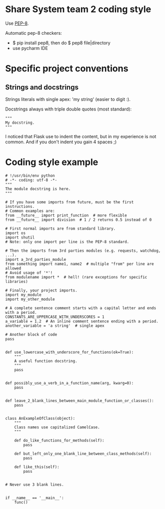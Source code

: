 Share System team 2 coding style
================================

Use [PEP-8](http://legacy.python.org/dev/peps/pep-0008/ "PEP-8").

Automatic pep-8 checkers:

* $ pip install pep8, then do $ pep8 file|directory
* use pycharm IDE

# Specific project conventions

## Strings and docstrings

Strings literals with single apex: 'my string' (easier to digit :).

Docstrings always with triple double quotes (most standard):

    """
    My docstring.
    """

I noticed that Flask use to indent the content, but in my experience is not common.
And if you don't indent you gain 4 spaces ;)


# Coding style example

    # !/usr/bin/env python
    # -*- coding: utf-8 -*-
    """
    The module docstring is here.
    """

    # If you have some imports from future, must be the first instructions.
    # Common examples are:
    from __future__ import print_function  # more flexible
    from __future__ import division  # 1 / 2 returns 0.5 instead of 0

    # First normal imports are from standard library.
    import os
    import shutil
    # Note: only one import per line is the PEP-8 standard.

    # Then the imports from 3rd parties modules (e.g. requests, watchdog, ...).
    import a_3rd_parties_module
    from something import name1, name2  # multiple "from" per line are allowed
    # Avoid usage of '*'!
    from modulename import *  # hell! (rare exceptions for specific libraries)

    # Finally, your project imports.
    import my_module
    import my_other_module

    # A complete sentence comment starts with a capital letter and ends with a period.
    CONSTANTS_ARE_UPPERCASE_WITH_UNDERSCORES = 1
    a_variable = 1.2  # An inline comment sentence ending with a period.
    another_variable = 'a string'  # single apex

    # Another block of code
    pass


    def use_lowercase_with_underscore_for_functions(ok=True):
        """
        A useful function docstring.
        """
        pass


    def possibly_use_a_verb_in_a_function_name(arg, kwarg=0):
        pass


    def leave_2_blank_lines_between_main_module_function_or_classes():
        pass


    class AnExampleOfClass(object):
        """
        Class names use capitalized CamelCase.
        """

        def do_like_functions_for_methods(self):
            pass

        def but_left_only_one_blank_line_between_class_methods(self):
            pass

        def like_this(self):
            pass


    # Never use 3 blank lines.


    if __name__ == '__main__':
        func()


